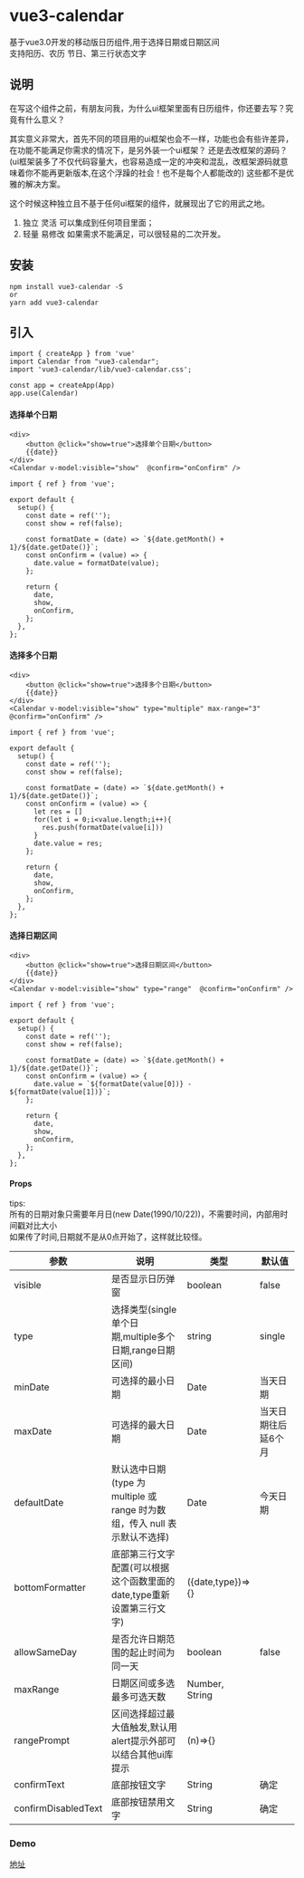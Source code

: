# vue3-calendar
基于vue3.0开发的移动版日历组件,用于选择日期或日期区间  
支持阳历、农历 节日、第三行状态文字

## 说明
在写这个组件之前，有朋友问我，为什么ui框架里面有日历组件，你还要去写？究竟有什么意义？

其实意义非常大，首先不同的项目用的ui框架也会不一样，功能也会有些许差异，在功能不能满足你需求的情况下，是另外装一个ui框架？
还是去改框架的源码？(ui框架装多了不仅代码容量大，也容易造成一定的冲突和混乱，改框架源码就意味着你不能再更新版本,在这个浮躁的社会！也不是每个人都能改的) 这些都不是优雅的解决方案。

这个时候这种独立且不基于任何ui框架的组件，就展现出了它的用武之地。
1. 独立 灵活 可以集成到任何项目里面；
2. 轻量 易修改 如果需求不能满足，可以很轻易的二次开发。

## 安装
```
npm install vue3-calendar -S
or
yarn add vue3-calendar
```

## 引入
```
import { createApp } from 'vue'
import Calendar from "vue3-calendar";
import 'vue3-calendar/lib/vue3-calendar.css';

const app = createApp(App)
app.use(Calendar)

```

#### 选择单个日期
```
<div>
    <button @click="show=true">选择单个日期</button>
    {{date}}
</div>
<Calendar v-model:visible="show"  @confirm="onConfirm" />
```
```
import { ref } from 'vue';

export default {
  setup() {
    const date = ref('');
    const show = ref(false);

    const formatDate = (date) => `${date.getMonth() + 1}/${date.getDate()}`;
    const onConfirm = (value) => {
      date.value = formatDate(value);
    };

    return {
      date,
      show,
      onConfirm,
    };
  },
};
```

#### 选择多个日期
```
<div>
    <button @click="show=true">选择多个日期</button>
    {{date}}
</div>
<Calendar v-model:visible="show" type="multiple" max-range="3" @confirm="onConfirm" />
```
```
import { ref } from 'vue';

export default {
  setup() {
    const date = ref('');
    const show = ref(false);

    const formatDate = (date) => `${date.getMonth() + 1}/${date.getDate()}`;
    const onConfirm = (value) => {
      let res = []
      for(let i = 0;i<value.length;i++){
        res.push(formatDate(value[i]))
      }
      date.value = res;
    };

    return {
      date,
      show,
      onConfirm,
    };
  },
};
```

#### 选择日期区间
```
<div>
    <button @click="show=true">选择日期区间</button>
    {{date}}
</div>
<Calendar v-model:visible="show" type="range"  @confirm="onConfirm" />
```
```
import { ref } from 'vue';

export default {
  setup() {
    const date = ref('');
    const show = ref(false);

    const formatDate = (date) => `${date.getMonth() + 1}/${date.getDate()}`;
    const onConfirm = (value) => {
      date.value = `${formatDate(value[0])} - ${formatDate(value[1])}`;
    };

    return {
      date,
      show,
      onConfirm,
    };
  },
};
```

#### Props
 tips:   
 所有的日期对象只需要年月日(new Date(1990/10/22))，不需要时间，内部用时间戳对比大小  
 如果传了时间,日期就不是从0点开始了，这样就比较怪。

  参数  | 说明 | 类型 | 默认值
 ---- | ----- | ------ | ------  
 visible  | 是否显示日历弹窗 | boolean | false 
 type  | 选择类型(single单个日期,multiple多个日期,range日期区间) | string | single   
 minDate  | 可选择的最小日期 | Date | 当天日期   
 maxDate  | 可选择的最大日期 | Date | 当天日期往后延6个月   
 defaultDate  | 默认选中日期(type 为 multiple 或 range 时为数组，传入 null 表示默认不选择) | Date | 今天日期
 bottomFormatter  | 底部第三行文字配置(可以根据这个函数里面的date,type重新设置第三行文字) | ({date,type})=>{} | 
 allowSameDay  | 是否允许日期范围的起止时间为同一天 | boolean | false
 maxRange  | 日期区间或多选最多可选天数 | Number, String |
 rangePrompt  | 区间选择超过最大值触发,默认用alert提示外部可以结合其他ui库提示 | (n)=>{} |
 confirmText  | 底部按钮文字 | String | 确定
 confirmDisabledText  | 底部按钮禁用文字 | String | 确定

### Demo
[地址](https://cli.vuejs.org/config/)
